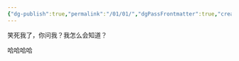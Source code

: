 ```yaml
---
{"dg-publish":true,"permalink":"/01/01/","dgPassFrontmatter":true,"created":"2024-11-30T16:21:04.866+08:00","updated":"2024-11-30T16:23:47.164+08:00"}
---
```




笑死我了，你问我？我怎么会知道？

哈哈哈哈
